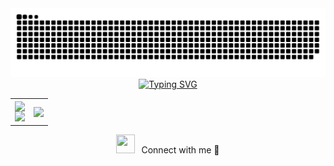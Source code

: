 <!-- Este archivo contiene código HTML -->

<div align="center">
    <img src="https://raw.githubusercontent.com/vellarinovictor/vellarinovictor/main/res/github-contribution-grid-snake.svg" alt="snake" />
</div>

<div align="center">
    <a href="https://git.io/typing-svg">
        <img src="https://readme-typing-svg.demolab.com?font=Fira+Code&duration=2000&pause=500&color=F76603&vCenter=true&width=435&lines=I'm+Vict;I'm+a+FullStack+developer.;Studying+at+IES+Castelar+in+Badajoz." alt="Typing SVG" />
    </a>
</div>

<!--- stats & Trophy (start) -->
<p align="center">
  <!--- stats (start) -->
<table align="center">
<tr border="none">
<td width="50%" align="center">
  
  <img  align="center"  src="https://github-readme-stats.vercel.app/api?username=vellarinovictor&theme=dark&show_icons=true&count_private=true" />
  <br>
    <a href="https://git.io/streak-stats">
        <img src="https://github-readme-streak-stats.herokuapp.com?user=vellarinovictor"/>
    </a>
</td>

<td width="50%" align="center">

  <img  align="center"  src="https://github-readme-stats.vercel.app/api/top-langs/?username=vellarinovictor&theme=dark&hide_border=false&no-bg=true&no-frame=true"/>
  
  </td>
</tr>
</table>
<!--- stats (end) -->
</p>



<div align="center">
    <p>
         <img src="https://media.giphy.com/media/iY8CRBdQXODJSCERIr/giphy.gif" width="30" height="30" style="margin-right: 10px;">Connect with me 🤝
    </p>
</div>
